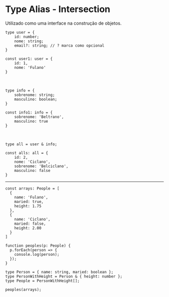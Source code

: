 # Type Alias - Intersection
Utilizado como uma interface na construção de objetos.

    type user = {
        id: number;
        nome: string;
        email?: string; // ? marca como opcional
    }

    const user1: user = {
        id: 1,
        nome: 'Fulano'
    } 

 &nbsp;

    type info = {
        sobrenome: string;
        masculino: boolean;
    }

    const info1: info = {
        sobrenome: 'Beltrano',
        masculino: true
    }

&nbsp;

    type all = user & info;

    const alls: all = {
        id: 2,
        nome: 'Ciclano',
        sobrenome: 'Belciclano',
        masculino: false
    }
---
    const arrays: People = [
      {
        name: 'Fulano',
        maried: true,
        height: 1.75
      },
      {
        name: 'Ciclano',
        maried: false,
        height: 2.00
      }
    ]
    
    function peoples(p: People) {
      p.forEach(person => {
        console.log(person);
      });
    }
    
    type Person = { name: string, maried: boolean };
    type PersonWithHeight = Person & { height: number };
    type People = PersonWithHeight[];
    
    peoples(arrays);
